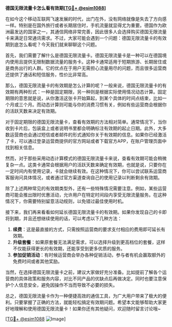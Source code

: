 **德国无限流量卡怎么看有效期[[TG💪+ @esim1088](https://t.me/s/esim1088)]**

在如今这个移动互联网飞速发展的时代，出门在外，没有网络就像是失去了方向感一样。特别是在国外旅行或者长期居住时，手机流量就显得尤为重要。德国作为欧洲最发达的国家之一，其通信网络非常完善，因此很多人会选择购买德国无限流量卡来满足日常通讯需求。不过，大家可能会遇到一个问题：德国无限流量卡的有效期到底怎么看呢？今天我们就来聊聊这个问题。

首先，我们需要了解什么是德国无限流量卡。德国无限流量卡是一种可以在德国境内使用且提供无限制数据流量的服务卡。这种卡通常适用于短期旅游、长期居住或是商务出行的人群。它的优点在于用户无需担心流量用尽的问题，而且很多运营商还提供了通话和短信服务，性价比非常高。

那么，德国无限流量卡的有效期是怎么计算的呢？一般来说，德国无限流量卡的有效期有两种形式：一种是固定期限，另一种则是根据实际使用情况动态计算。固定期限的意思就是说，从你激活这张卡开始算起，到某个具体的时间点结束，比如一个月或三个月。而动态计算则可能与你的消费习惯有关，例如有些运营商会根据你的活跃天数来决定有效期。

对于固定期限的德国无限流量卡，查看有效期的方法相对简单。通常情况下，当你收到卡片后，包装盒上或者说明书里都会明确标注有效期的起止日期。此外，大多数运营商也会通过短信或者邮件的形式通知你关于有效期的信息。如果你已经激活了卡，可以通过登录运营商提供的官方网站或者下载官方APP，在账户管理页面中找到相关信息。

然而，对于那些采用动态计算模式的德国无限流量卡来说，查看有效期可能会稍微复杂一点。这类卡通常会根据用户的活跃天数来确定有效期，也就是说，只要你在一定时间内有使用记录，卡就会继续有效。在这种情况下，你可以尝试联系运营商客服询问具体情况，或者通过官方渠道查询自己的使用记录以判断剩余有效期。

除了上述两种常见的有效期类型外，还有一些特殊情况需要注意。例如，某些运营商可能会推出限时优惠活动，允许用户在特定时间段内享受无限流量服务。在这种情况下，你需要特别留意活动规则，以免错过最佳使用时机。

接下来，我们再来看看如何延长德国无限流量卡的有效期。如果你发现自己的卡即将到期，并且还想继续使用的话，可以考虑以下几种方法：

1. **续费**：这是最直接的方式，只需按照运营商的要求支付相应的费用即可延长有效期。
2. **升级套餐**：如果原套餐无法满足需求，可以选择升级到更高档位的套餐，这样不仅能获得更长的有效期，还能享受到更多优质的服务。
3. **参加促销活动**：有时候运营商会举办各种促销活动，参与者有机会赢取额外的免费时间或者其他奖励。

当然，在选择德国无限流量卡之前，建议大家做好充分准备。比如提前了解各个运营商的具体政策和服务内容，对比不同产品的优缺点后再做决定。同时也要注意保护个人信息安全，避免因操作不当而导致不必要的损失。

总之，德国无限流量卡作为一种便捷高效的通信工具，为广大用户带来了极大的便利。只要掌握了正确的方法，就能轻松搞定有效期问题。希望本文能够帮助大家更好地理解和使用德国无限流量卡！如果你还有其他疑问，欢迎随时留言讨论哦~

[[TG💪+ @esim1088](https://t.me/s/esim1088) ![Image](https://i.postimg.cc/4NQfJmqS/Snipaste-2025-05-13-00-14-12.png)]